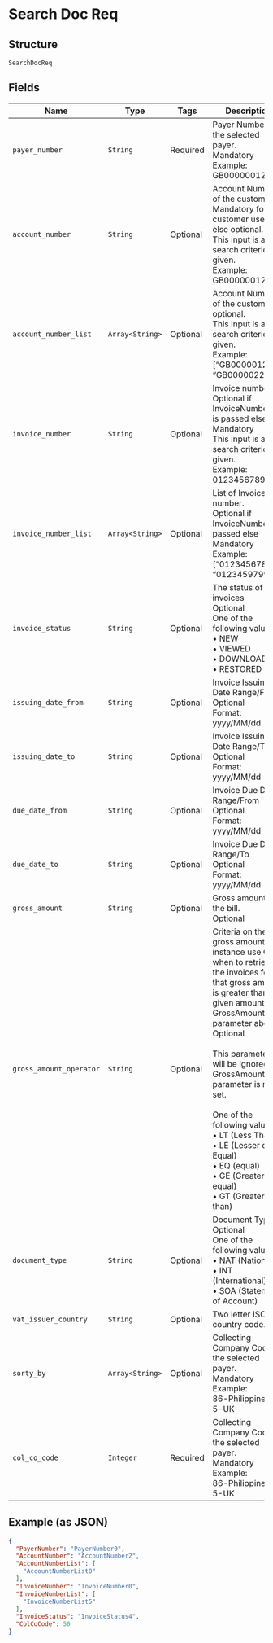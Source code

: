 
# Search Doc Req

## Structure

`SearchDocReq`

## Fields

| Name | Type | Tags | Description |
|  --- | --- | --- | --- |
| `payer_number` | `String` | Required | Payer Number of the selected payer.<br>Mandatory<br>Example: GB000000123 |
| `account_number` | `String` | Optional | Account Number of the customer.<br>Mandatory for customer users else optional.<br>This input is a search criterion, if given.<br>Example: GB000000123 |
| `account_number_list` | `Array<String>` | Optional | Account Number of the customers.<br>optional.<br>This input is a search criterion, if given.<br>Example: [“GB00000123”, “GB00000225”] |
| `invoice_number` | `String` | Optional | Invoice number.<br>Optional if InvoiceNumberList is passed else Mandatory<br>This input is a search criterion, if given.<br>Example: 0123456789 |
| `invoice_number_list` | `Array<String>` | Optional | List of Invoice number.<br>Optional if InvoiceNumber is passed else Mandatory<br>Example: [“0123456789”, “0123459799”] |
| `invoice_status` | `String` | Optional | The status of the invoices<br>Optional<br>One of the following values:<br>•	NEW<br>•	VIEWED<br>•	DOWNLOADED<br>•	RESTORED |
| `issuing_date_from` | `String` | Optional | Invoice Issuing Date Range/From<br>Optional<br>Format: yyyy/MM/dd |
| `issuing_date_to` | `String` | Optional | Invoice Issuing Date Range/To<br>Optional<br>Format: yyyy/MM/dd |
| `due_date_from` | `String` | Optional | Invoice Due Date Range/From<br>Optional<br>Format: yyyy/MM/dd |
| `due_date_to` | `String` | Optional | Invoice Due Date Range/To<br>Optional<br>Format: yyyy/MM/dd |
| `gross_amount` | `String` | Optional | Gross amount of the bill.<br>Optional |
| `gross_amount_operator` | `String` | Optional | Criteria on the gross amount, for instance use GT when to retrieve the invoices for that gross amount is greater than the given amount on GrossAmount parameter above.<br>Optional<br><br>This parameter will be ignored if GrossAmount parameter is not set.<br><br>One of the following values:<br>•	LT (Less Than)<br>•	LE (Lesser or Equal)<br>•	EQ (equal)<br>•	GE (Greater or equal)<br>•	GT (Greater than) |
| `document_type` | `String` | Optional | Document Type<br>Optional<br>One of the following values:<br>•	NAT (National)<br>•	INT (International)<br>•	SOA (Statement of Account) |
| `vat_issuer_country` | `String` | Optional | Two letter ISO country code. |
| `sorty_by` | `Array<String>` | Optional | Collecting Company Code of the selected payer.<br>Mandatory<br>Example:<br>86-Philippines<br>5-UK |
| `col_co_code` | `Integer` | Required | Collecting Company Code of the selected payer.<br>Mandatory<br>Example:<br>86-Philippines<br>5-UK |

## Example (as JSON)

```json
{
  "PayerNumber": "PayerNumber0",
  "AccountNumber": "AccountNumber2",
  "AccountNumberList": [
    "AccountNumberList0"
  ],
  "InvoiceNumber": "InvoiceNumber0",
  "InvoiceNumberList": [
    "InvoiceNumberList5"
  ],
  "InvoiceStatus": "InvoiceStatus4",
  "ColCoCode": 50
}
```

